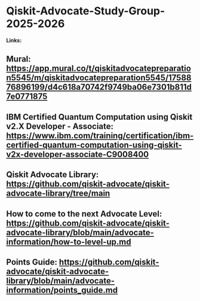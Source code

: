 # Qiskit-Advocate-Study-Group-2025-2026
**Links:**
## Mural: https://app.mural.co/t/qiskitadvocatepreparation5545/m/qiskitadvocatepreparation5545/1758876896199/d4c618a70742f9749ba06e7301b811d7e0771875
## IBM Certified Quantum Computation using Qiskit v2.X Developer - Associate: https://www.ibm.com/training/certification/ibm-certified-quantum-computation-using-qiskit-v2x-developer-associate-C9008400
## Qiskit Advocate Library: https://github.com/qiskit-advocate/qiskit-advocate-library/tree/main
## How to come to the next Advocate Level: https://github.com/qiskit-advocate/qiskit-advocate-library/blob/main/advocate-information/how-to-level-up.md
## Points Guide: https://github.com/qiskit-advocate/qiskit-advocate-library/blob/main/advocate-information/points_guide.md
